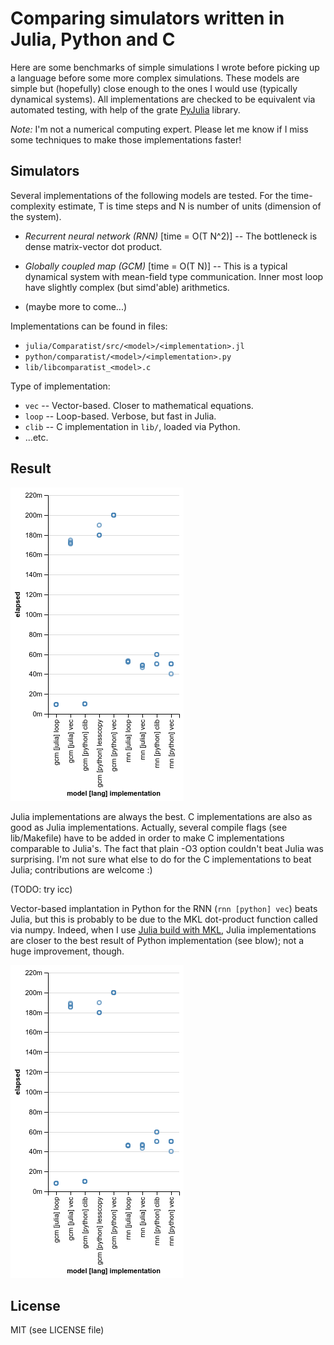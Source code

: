 # Comparing simulators written in Julia, Python and C

Here are some benchmarks of simple simulations I wrote before picking
up a language before some more complex simulations.  These models are
simple but (hopefully) close enough to the ones I would use (typically
dynamical systems).  All implementations are checked to be equivalent
via automated testing, with help of the grate [PyJulia] library.

*Note:* I'm not a numerical computing expert.  Please let me know if I
miss some techniques to make those implementations faster!

[PyJulia]: https://github.com/JuliaPy/pyjulia


## Simulators

Several implementations of the following models are tested.  For the
time-complexity estimate, T is time steps and N is number of units
(dimension of the system).

- *Recurrent neural network (RNN)* [time = O(T N^2)] --
  The bottleneck is dense matrix-vector dot product.

- *Globally coupled map (GCM)* [time = O(T N)] --
  This is a typical dynamical system with mean-field type communication.
  Inner most loop have slightly complex (but simd'able) arithmetics.

- (maybe more to come...)


Implementations can be found in files:

- `julia/Comparatist/src/<model>/<implementation>.jl`
- `python/comparatist/<model>/<implementation>.py`
- `lib/libcomparatist_<model>.c`


Type of implementation:

- `vec` -- Vector-based.  Closer to mathematical equations.
- `loop` -- Loop-based.  Verbose, but fast in Julia.
- `clib` -- C implementation in `lib/`, loaded via Python.
- ...etc.


## Result

![Elapsed time (wall time) of each implementation.](https://github.com/tkf/comparatist/raw/data/elapsed.png)

Julia implementations are always the best.  C implementations are also
as good as Julia implementations.  Actually, several compile flags
(see lib/Makefile) have to be added in order to make C implementations
comparable to Julia's.  The fact that plain -O3 option couldn't beat
Julia was surprising.  I'm not sure what else to do for the C
implementations to beat Julia; contributions are welcome :)

(TODO: try icc)

Vector-based implantation in Python for the RNN (`rnn [python] vec`)
beats Julia, but this is probably to be due to the MKL dot-product
function called via numpy.  Indeed, when I use
[Julia build with MKL][conda-julia], Julia implementations are closer
to the best result of Python implementation (see blow); not a huge
improvement, though.

[conda-julia]: https://github.com/tkf/conda-julia/

![Elapsed time (wall time) of each implementation, using Julia build with MKL.](https://github.com/tkf/comparatist/raw/data/elapsed-julia-mkl.png)


## License

MIT (see LICENSE file)
